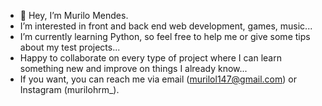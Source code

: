 - 👋 Hey, I’m Murilo Mendes.
- I’m interested in front and back end web development, games, music...
- I’m currently learning Python, so feel free to help me or give some tips about my test projects...
- Happy to collaborate on every type of project where I can learn something new and improve on things I already know...
- If you want, you can reach me via email (murilol147@gmail.com) or Instagram (murilohrm_).
